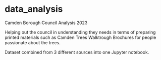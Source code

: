# data_analysis

Camden Borough Council Analysis 2023

Helping out the council in understanding they needs in terms of preparing printed materials such as Camden Trees Walktrough Brochures for people passionate about the trees.

Dataset combined from 3 different sources into one Jupyter notebook.
